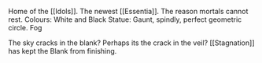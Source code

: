 Home of the [[Idols]]. The newest [[Essentia]].
The reason mortals cannot rest.
Colours: White and Black
Statue: Gaunt, spindly, perfect geometric circle. Fog

The sky cracks in the blank? Perhaps its the crack in the veil? [[Stagnation]] has kept the Blank from finishing. 